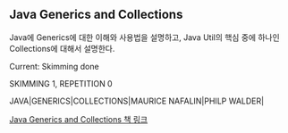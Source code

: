 ## Java Generics and Collections
Java에 Generics에 대한 이해와 사용법을 설명하고, Java Util의 핵심 중에 하나인 Collections에 대해서 설명한다.

Current: Skimming done

SKIMMING 1, REPETITION 0

JAVA|GENERICS|COLLECTIONS|MAURICE NAFALIN|PHILP WALDER|

[Java Generics and Collections 책 링크](https://www.amazon.com/Java-Generics-Collections-Development-Process/dp/0596527756)
